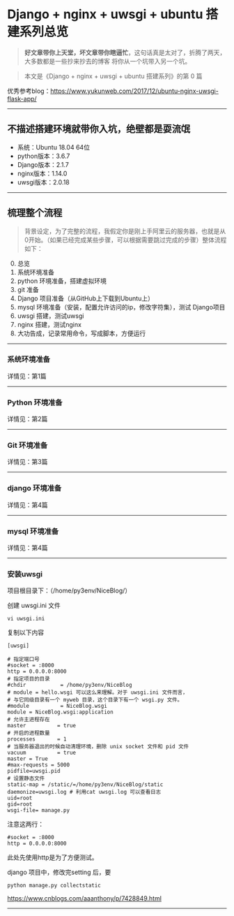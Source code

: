 # Django + nginx + uwsgi + ubuntu 搭建系列总览

> **好文章带你上天堂，坏文章带你瞎逼忙**，这句话真是太对了，折腾了两天，大多数都是一些抄来抄去的博客 将你从一个坑带入另一个坑。

> 本文是《Django + nginx + uwsgi + ubuntu 搭建系列》的第 0 篇

优秀参考blog：https://www.yukunweb.com/2017/12/ubuntu-nginx-uwsgi-flask-app/

---
## 不描述搭建环境就带你入坑，绝壁都是耍流氓
- 系统：Ubuntu 18.04 64位
- python版本：3.6.7
- Django版本：2.1.7
- nginx版本：1.14.0
- uwsgi版本：2.0.18

----
## 梳理整个流程
> 背景设定，为了完整的流程，我假定你是刚上手阿里云的服务器，也就是从0开始。（如果已经完成某些步骤，可以根据需要跳过完成的步骤）整体流程如下：

0. 总览
1. 系统环境准备
2. python 环境准备，搭建虚拟环境
3. git 准备
4. Django 项目准备（从GitHub上下载到Ubuntu上）
5. mysql 环境准备（安装，配置允许访问的ip，修改字符集），测试 Django项目
6. uwsgi 搭建，测试uwsgi
7. nginx 搭建，测试nginx
8. 大功告成，记录常用命令，写成脚本，方便运行

----
### 系统环境准备

详情见：第1篇

---
###  Python 环境准备

详情见：第2篇

----
### Git 环境准备
详情见：第3篇

----
### django 环境准备 
详情见：第4篇

----
### mysql 环境准备
详情见：第4篇

-----
### 安装uwsgi

项目根目录下：（/home/py3env/NiceBlog/）

创建 uwsgi.ini 文件
```
vi uwsgi.ini
```
复制以下内容
```
[uwsgi]

# 指定端口号
#socket = :8000
http = 0.0.0.0:8000
# 指定项目的目录
#chdir           = /home/py3env/NiceBlog
# module = hello.wsgi 可以这么来理解。对于 uwsgi.ini 文件而言，
# 与它同级目录有一个 myweb 目录，这个目录下有一个 wsgi.py 文件。
#module          = NiceBlog.wsgi
module = NiceBlog.wsgi:application
# 允许主进程存在
master          = true
# 开启的进程数量
processes       = 1
# 当服务器退出的时候自动清理环境，删除 unix socket 文件和 pid 文件
vacuum          = true
master = True
#max-requests = 5000
pidfile=uwsgi.pid
# 设置静态文件
static-map = /static/=/home/py3env/NiceBlog/static
daemonize=uwsgi.log # 利用cat uwsgi.log 可以查看日志
uid=root
gid=root
wsgi-file= manage.py

```

注意这两行：
```
#socket = :8000
http = 0.0.0.0:8000
```
此处先使用http是为了方便测试。


django 项目中，修改完setting 后，要
```
python manage.py collectstatic
```


https://www.cnblogs.com/aaanthony/p/7428849.html

---